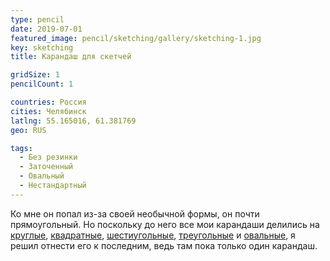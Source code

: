 ```yaml
---
type: pencil
date: 2019-07-01
featured_image: pencil/sketching/gallery/sketching-1.jpg
key: sketching
title: Карандаш для скетчей

gridSize: 1
pencilCount: 1

countries: Россия
cities: Челябинск
latlng: 55.165016, 61.381769
geo: RUS

tags:
  - Без резинки
  - Заточенный
  - Овальный
  - Нестандартный
---
```


Ко мне он попал из-за своей необычной формы, он почти прямоугольный. Но поскольку до него все мои карандаши делились на [круглые](?tag=круглый), [квадратные](?tag=квадратный), [шестиугольные](?tag=шестиугольный), [треугольные](?tag=треугольный) и [овальные](?tag=овальный), я решил отнести его к последним, ведь там пока только один карандаш.
